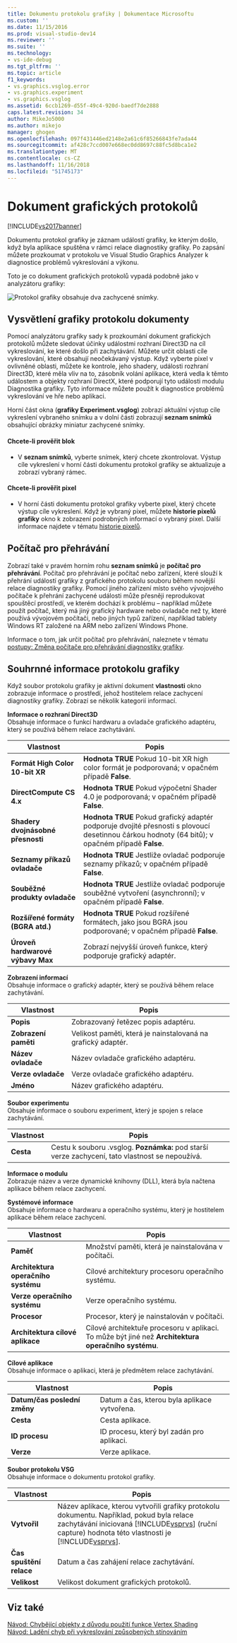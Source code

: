 ```yaml
---
title: Dokumentu protokolu grafiky | Dokumentace Microsoftu
ms.custom: ''
ms.date: 11/15/2016
ms.prod: visual-studio-dev14
ms.reviewer: ''
ms.suite: ''
ms.technology:
- vs-ide-debug
ms.tgt_pltfrm: ''
ms.topic: article
f1_keywords:
- vs.graphics.vsglog.error
- vs.graphics.experiment
- vs.graphics.vsglog
ms.assetid: 6ccb1269-d55f-49c4-920d-baedf7de2888
caps.latest.revision: 34
author: MikeJo5000
ms.author: mikejo
manager: ghogen
ms.openlocfilehash: 097f431446ed2148e2a61c6f85266843fe7ada44
ms.sourcegitcommit: af428c7ccd007e668ec0dd8697c88fc5d8bca1e2
ms.translationtype: MT
ms.contentlocale: cs-CZ
ms.lasthandoff: 11/16/2018
ms.locfileid: "51745173"
---
```

# <a name="graphics-log-document"></a>Dokument grafických protokolů
[!INCLUDE[vs2017banner](../includes/vs2017banner.md)]

Dokumentu protokol grafiky je záznam událostí grafiky, ke kterým došlo, když byla aplikace spuštěna v rámci relace diagnostiky grafiky. Po zapsání můžete prozkoumat v protokolu ve Visual Studio Graphics Analyzer k diagnostice problémů vykreslování a výkonu.  
  
 Toto je co dokument grafických protokolů vypadá podobně jako v analyzátoru grafiky:  
  
 ![Protokol grafiky obsahuje dva zachycené snímky. ](../debugger/media/gfx-diag-demo-graphics-log-orientation.png "gfx_diag_demo_graphics_log_orientation")  
  
## <a name="understanding-graphics-log-documents"></a>Vysvětlení grafiky protokolu dokumenty  
 Pomocí analyzátoru grafiky sady k prozkoumání dokument grafických protokolů můžete sledovat účinky událostmi rozhraní Direct3D na cíl vykreslování, ke které došlo při zachytávání. Můžete určit oblasti cíle vykreslování, které obsahují neočekávaný výstup. Když vyberte pixel v ovlivněné oblasti, můžete ke kontrole, jeho shadery, události rozhraní Direct3D, které měla vliv na to, zásobník volání aplikace, která vedla k těmto událostem a objekty rozhraní DirectX, které podporují tyto události modulu Diagnostika grafiky. Tyto informace můžete použít k diagnostice problémů vykreslování ve hře nebo aplikaci.  
  
 Horní část okna (**grafiky Experiment.vsglog**) zobrazí aktuální výstup cíle vykreslení vybraného snímku a v dolní části zobrazují **seznam snímků** obsahující obrázky miniatur zachycené snímky.  
  
#### <a name="to-inspect-a-frame"></a>Chcete-li prověřit blok  
  
-   V **seznam snímků**, vyberte snímek, který chcete zkontrolovat. Výstup cíle vykreslení v horní části dokumentu protokol grafiky se aktualizuje a zobrazí vybraný rámec.  
  
#### <a name="to-inspect-a-pixel"></a>Chcete-li prověřit pixel  
  
-   V horní části dokumentu protokol grafiky vyberte pixel, který chcete výstup cíle vykreslení. Když je vybraný pixel, můžete **historie pixelů grafiky** okno k zobrazení podrobných informací o vybraný pixel. Další informace najdete v tématu [historie pixelů](../debugger/graphics-pixel-history.md).  
  
## <a name="playback-machine"></a>Počítač pro přehrávání  
 Zobrazí také v pravém horním rohu **seznam snímků** je **počítač pro přehrávání**. Počítač pro přehrávání je počítač nebo zařízení, které slouží k přehrání událostí grafiky z grafického protokolu souboru během novější relace diagnostiky grafiky. Pomocí jiného zařízení místo svého vývojového počítače k přehrání zachycené události může přesněji reprodukovat spouštěcí prostředí, ve kterém dochází k problému – například můžete použít počítač, který má jiný grafický hardware nebo ovladače než ty, které používá vývojovém počítači, nebo jiných typů zařízení, například tablety Windows RT založené na ARM nebo zařízení Windows Phone.  
  
 Informace o tom, jak určit počítač pro přehrávání, naleznete v tématu [postupy: Změna počítače pro přehrávání diagnostiky grafiky](../debugger/how-to-change-the-graphics-diagnostics-playback-machine.md).  
  
## <a name="graphics-log-summary-information"></a>Souhrnné informace protokolu grafiky  
 Když soubor protokolu grafiky je aktivní dokument **vlastnosti** okno zobrazuje informace o prostředí, jehož hostitelem relace zachycení diagnostiky grafiky. Zobrazí se několik kategorií informací.  
  
 **Informace o rozhraní Direct3D**  
 Obsahuje informace o funkcí hardwaru a ovladače grafického adaptéru, který se používá během relace zachytávání.  
  
|Vlastnost|Popis|  
|--------------|-----------------|  
|**Formát High Color 10-bit XR**|**Hodnota TRUE** Pokud 10-bit XR high color formát je podporovaná; v opačném případě **False**.|  
|**DirectCompute CS 4.x**|**Hodnota TRUE** Pokud výpočetní Shader 4.0 je podporovaná; v opačném případě **False**.|  
|**Shadery dvojnásobné přesnosti**|**Hodnota TRUE** Pokud grafický adaptér podporuje dvojité přesnosti s plovoucí desetinnou čárkou hodnoty (64 bitů); v opačném případě **False**.|  
|**Seznamy příkazů ovladače**|**Hodnota TRUE** Jestliže ovladač podporuje seznamy příkazů; v opačném případě **False**.|  
|**Souběžné produkty ovladače**|**Hodnota TRUE** Jestliže ovladač podporuje souběžné vytvoření (asynchronní); v opačném případě **False**.|  
|**Rozšířené formáty (BGRA atd.)**|**Hodnota TRUE** Pokud rozšířené formátech, jako jsou BGRA jsou podporované; v opačném případě **False**.|  
|**Úroveň hardwarové výbavy Max**|Zobrazí nejvyšší úroveň funkce, který podporuje grafický adaptér.|  
  
 **Zobrazení informací**  
 Obsahuje informace o grafický adaptér, který se používá během relace zachytávání.  
  
|Vlastnost|Popis|  
|--------------|-----------------|  
|**Popis**|Zobrazovaný řetězec popis adaptéru.|  
|**Zobrazení paměti**|Velikost paměti, která je nainstalovaná na grafický adaptér.|  
|**Název ovladače**|Název ovladače grafického adaptéru.|  
|**Verze ovladače**|Verze ovladače grafického adaptéru.|  
|**Jméno**|Název grafického adaptéru.|  
  
 **Soubor experimentu**  
 Obsahuje informace o souboru experiment, který je spojen s relace zachytávání.  
  
|Vlastnost|Popis|  
|--------------|-----------------|  
|**Cesta**|Cestu k souboru .vsglog. **Poznámka:** pod starší verze zachycení, tato vlastnost se nepoužívá.|  
  
 **Informace o modulu**  
 Zobrazuje název a verze dynamické knihovny (DLL), která byla načtena aplikace během relace zachycení.  
  
 **Systémové informace**  
 Obsahuje informace o hardwaru a operačního systému, který je hostitelem aplikace během relace zachycení.  
  
|Vlastnost|Popis|  
|--------------|-----------------|  
|**Paměť**|Množství paměti, která je nainstalována v počítači.|  
|**Architektura operačního systému**|Cílové architektury procesoru operačního systému.|  
|**Verze operačního systému**|Verze operačního systému.|  
|**Procesor**|Procesor, který je nainstalován v počítači.|  
|**Architektura cílové aplikace**|Cílové architektuře procesoru v aplikaci. To může být jiné než **Architektura operačního systému**.|  
  
 **Cílové aplikace**  
 Obsahuje informace o aplikaci, která je předmětem relace zachytávání.  
  
|Vlastnost|Popis|  
|--------------|-----------------|  
|**Datum/čas poslední změny**|Datum a čas, kterou byla aplikace vytvořena.|  
|**Cesta**|Cesta aplikace.|  
|**ID procesu**|ID procesu, který byl zadán pro aplikaci.|  
|**Verze**|Verze aplikace.|  
  
 **Soubor protokolu VSG**  
 Obsahuje informace o dokumentu protokol grafiky.  
  
|Vlastnost|Popis|  
|--------------|-----------------|  
|**Vytvořil**|Název aplikace, kterou vytvořili grafiky protokolu dokumentu. Například, pokud byla relace zachytávání iniciovaná [!INCLUDE[vsprvs](../includes/vsprvs-md.md)] (ruční capture) hodnota této vlastnosti je [!INCLUDE[vsprvs](../includes/vsprvs-md.md)].|  
|**Čas spuštění relace**|Datum a čas zahájení relace zachytávání.|  
|**Velikost**|Velikost dokument grafických protokolů.|  
  
## <a name="see-also"></a>Viz také  
 [Návod: Chybějící objekty z důvodu použití funkce Vertex Shading](../debugger/walkthrough-missing-objects-due-to-vertex-shading.md)   
 [Návod: Ladění chyb při vykreslování způsobených stínováním](../debugger/walkthrough-debugging-rendering-errors-due-to-shading.md)



